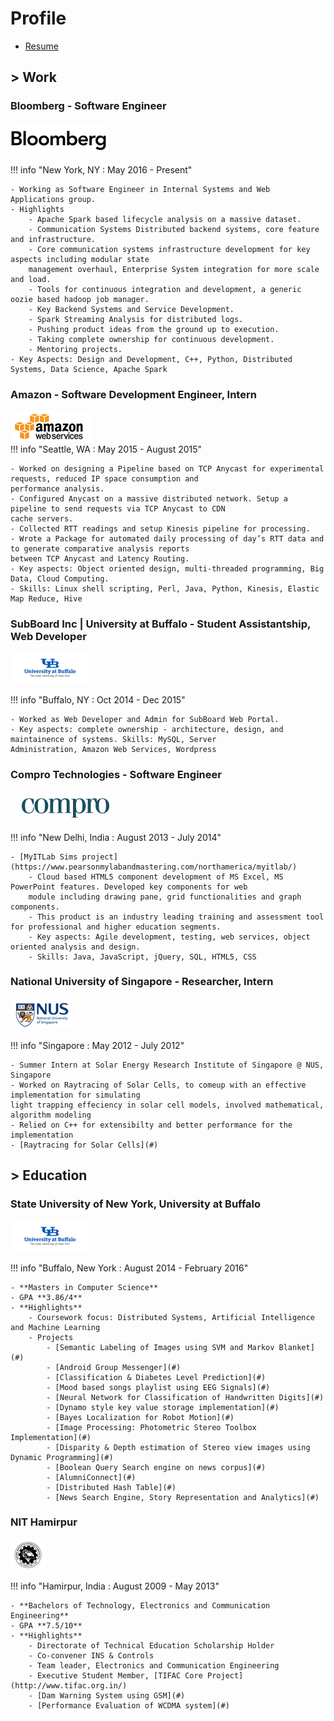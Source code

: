 <!-- markdownlint-disable no-inline-html -->

# Profile

- [Resume](cv.md)

## **> Work**

### Bloomberg - Software Engineer

<div class="profLogo">
<img class="" alt="Bloomberg LP" src="../img/blp.png">
</div>

!!! info "New York, NY : May 2016 - Present"

    - Working as Software Engineer in Internal Systems and Web Applications group.
    - Highlights
        - Apache Spark based lifecycle analysis on a massive dataset.
        - Communication Systems Distributed backend systems, core feature and infrastructure.
        - Core communication systems infrastructure development for key aspects including modular state
        management overhaul, Enterprise System integration for more scale and load.
        - Tools for continuous integration and development, a generic oozie based hadoop job manager.
        - Key Backend Systems and Service Development.
        - Spark Streaming Analysis for distributed logs.
        - Pushing product ideas from the ground up to execution.
        - Taking complete ownership for continuous development.
        - Mentoring projects.
    - Key Aspects: Design and Development, C++, Python, Distributed Systems, Data Science, Apache Spark

### Amazon - Software Development Engineer, Intern

<div class="profLogo">
<img class="" alt="Amazon Web Services" src="../img/aws.png">
</div>
!!! info "Seattle, WA : May 2015 - August 2015"

    - Worked on designing a Pipeline based on TCP Anycast for experimental requests, reduced IP space consumption and
    performance analysis.
    - Configured Anycast on a massive distributed network. Setup a pipeline to send requests via TCP Anycast to CDN
    cache servers.
    - Collected RTT readings and setup Kinesis pipeline for processing.
    - Wrote a Package for automated daily processing of day’s RTT data and to generate comparative analysis reports
    between TCP Anycast and Latency Routing.
    - Key aspects: Object oriented design, multi-threaded programming, Big Data, Cloud Computing.
    - Skills: Linux shell scripting, Perl, Java, Python, Kinesis, Elastic Map Reduce, Hive

### SubBoard Inc | University at Buffalo - Student Assistantship, Web Developer

<div class="profLogo">
<img class="" alt="SUNY Buffalo" src="../img/ub.png">
</div>

!!! info "Buffalo, NY : Oct 2014 - Dec 2015"

    - Worked as Web Developer and Admin for SubBoard Web Portal.
    - Key aspects: complete ownership - architecture, design, and maintainence of systems. Skills: MySQL, Server
    Administration, Amazon Web Services, Wordpress

### Compro Technologies - Software Engineer

<div class="profLogo">
<img class="" alt="Compro Technologies" src="../img/compro.png">
</div>

!!! info "New Delhi, India : August 2013 - July 2014"

    - [MyITLab Sims project](https://www.pearsonmylabandmastering.com/northamerica/myitlab/)
        - Cloud based HTML5 component development of MS Excel, MS PowerPoint features. Developed key components for web
        module including drawing pane, grid functionalities and graph components.
        - This product is an industry leading training and assessment tool for professional and higher education segments.
        - Key aspects: Agile development, testing, web services, object oriented analysis and design.
        - Skills: Java, JavaScript, jQuery, SQL, HTML5, CSS

### National University of Singapore - Researcher, Intern

<div class="profLogo">
<img class="" alt="NUS" src="../img/nus.png">
</div>

!!! info "Singapore : May 2012 - July 2012"

    - Summer Intern at Solar Energy Research Institute of Singapore @ NUS, Singapore
    - Worked on Raytracing of Solar Cells, to comeup with an effective implementation for simulating
    light trapping effeciency in solar cell models, involved mathematical, algorithm modeling
    - Relied on C++ for extensibilty and better performance for the implementation
    - [Raytracing for Solar Cells](#)

## **> Education**

### State University of New York, University at Buffalo

<div class="profLogo">
<img class="" alt="SUNY Buffalo" src="../img/ub.png">
</div>

!!! info "Buffalo, New York : August 2014 - February 2016"

    - **Masters in Computer Science**
    - GPA **3.86/4**
    - **Highlights**
        - Coursework focus: Distributed Systems, Artificial Intelligence and Machine Learning
        - Projects
            - [Semantic Labeling of Images using SVM and Markov Blanket](#)
            - [Android Group Messenger](#)
            - [Classification & Diabetes Level Prediction](#)
            - [Mood based songs playlist using EEG Signals](#)
            - [Neural Network for Classification of Handwritten Digits](#)
            - [Dynamo style key value storage implementation](#)
            - [Bayes Localization for Robot Motion](#)
            - [Image Processing: Photometric Stereo Toolbox Implementation](#)
            - [Disparity & Depth estimation of Stereo view images using Dynamic Programming](#)
            - [Boolean Query Search engine on news corpus](#)
            - [AlumniConnect](#)
            - [Distributed Hash Table](#)
            - [News Search Engine, Story Representation and Analytics](#)

### NIT Hamirpur

<div class="profLogo">
<img class="" alt="National Institute of Technology Hamirpur" src="../img/nith.png">
</div>

!!! info "Hamirpur, India : August 2009 - May 2013"

    - **Bachelors of Technology, Electronics and Communication Engineering**
    - GPA **7.5/10**
    - **Highlights**
        - Directorate of Technical Education Scholarship Holder
        - Co-convener INS & Controls
        - Team leader, Electronics and Communication Engineering
        - Executive Student Member, [TIFAC Core Project](http://www.tifac.org.in/)
        - [Dam Warning System using GSM](#)
        - [Performance Evaluation of WCDMA system](#)

[^1]: Last Updated: `2018-05-07`
